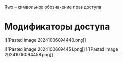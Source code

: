 Rwx – символьное обозначение прав доступа

# Модификаторы доступа 
![[Pasted image 20241006094440.png]]

![[Pasted image 20241006094451.png]]
![[Pasted image 20241006094458.png]]
